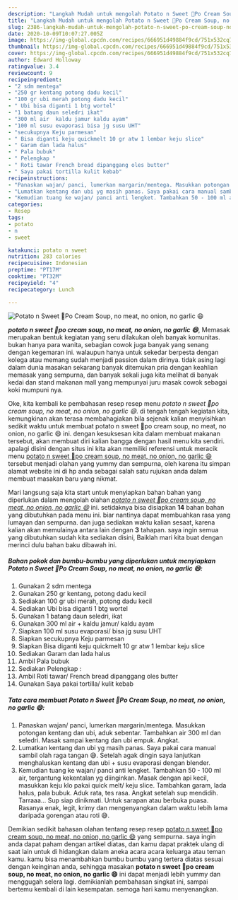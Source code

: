 ```yaml
---
description: "Langkah Mudah untuk mengolah Potato n Sweet 🍠Po Cream Soup, no meat, no onion, no garlic 😄 Lezat"
title: "Langkah Mudah untuk mengolah Potato n Sweet 🍠Po Cream Soup, no meat, no onion, no garlic 😄 Lezat"
slug: 2386-langkah-mudah-untuk-mengolah-potato-n-sweet-po-cream-soup-no-meat-no-onion-no-garlic-lezat
date: 2020-10-09T10:07:27.005Z
image: https://img-global.cpcdn.com/recipes/666951d49884f9cd/751x532cq70/potato-n-sweet-🍠po-cream-soup-no-meat-no-onion-no-garlic-😄-foto-resep-utama.jpg
thumbnail: https://img-global.cpcdn.com/recipes/666951d49884f9cd/751x532cq70/potato-n-sweet-🍠po-cream-soup-no-meat-no-onion-no-garlic-😄-foto-resep-utama.jpg
cover: https://img-global.cpcdn.com/recipes/666951d49884f9cd/751x532cq70/potato-n-sweet-🍠po-cream-soup-no-meat-no-onion-no-garlic-😄-foto-resep-utama.jpg
author: Edward Holloway
ratingvalue: 3.4
reviewcount: 9
recipeingredient:
- "2 sdm mentega"
- "250 gr kentang potong dadu kecil"
- "100 gr ubi merah potong dadu kecil"
- " Ubi bisa diganti 1 btg wortel"
- "1 batang daun seledri ikat"
- "300 ml air  kaldu jamur kaldu ayam"
- "100 ml susu evaporasi bisa jg susu UHT"
- "secukupnya Keju parmesan"
- " Bisa diganti keju quickmelt 10 gr atw 1 lembar keju slice"
- " Garam dan lada halus"
- " Pala bubuk"
- " Pelengkap "
- " Roti tawar French bread dipanggang oles butter"
- " Saya pakai tortilla kulit kebab"
recipeinstructions:
- "Panaskan wajan/ panci, lumerkan margarin/mentega. Masukkan potongan kentang dan ubi, aduk sebentar. Tambahkan air 300 ml dan seledri. Masak sampai kentang dan ubi empuk. Angkat."
- "Lumatkan kentang dan ubi yg masih panas. Saya pakai cara manual sambil olah raga tangan 😅. Setelah agak dingin saya lanjutkan menghaluskan kentang dan ubi + susu evaporasi dengan blender."
- "Kemudian tuang ke wajan/ panci anti lengket. Tambahkan 50 - 100 ml air, tergantung kekentalan yg diinginkan. Masak dengan api kecil, masukkan keju klo pakai quick melt/ keju slice. Tambahkan garam, lada halus, pala bubuk. Aduk rata, tes rasa. Angkat setelah sup mendidih. Tarraaa... Sup siap dinikmati. Untuk sarapan atau berbuka puasa. Rasanya enak, legit, krimy dan mengenyangkan dalam waktu lebih lama daripada gorengan atau roti 😅."
categories:
- Resep
tags:
- potato
- n
- sweet

katakunci: potato n sweet 
nutrition: 283 calories
recipecuisine: Indonesian
preptime: "PT17M"
cooktime: "PT32M"
recipeyield: "4"
recipecategory: Lunch

---
```



![Potato n Sweet 🍠Po Cream Soup, no meat, no onion, no garlic 😄](https://img-global.cpcdn.com/recipes/666951d49884f9cd/751x532cq70/potato-n-sweet-🍠po-cream-soup-no-meat-no-onion-no-garlic-😄-foto-resep-utama.jpg)

<b><i>potato n sweet 🍠po cream soup, no meat, no onion, no garlic 😄</i></b>, Memasak merupakan bentuk kegiatan yang seru dilakukan oleh banyak komunitas. bukan hanya para wanita, sebagian cowok juga banyak yang senang dengan kegemaran ini. walaupun hanya untuk sekedar berpesta dengan kolega atau memang sudah menjadi passion dalam dirinya. tidak asing lagi dalam dunia masakan sekarang banyak ditemukan pria dengan keahlian memasak yang sempurna, dan banyak sekali juga kita melihat di banyak kedai dan stand makanan mall yang mempunyai juru masak cowok sebagai koki mumpuni nya.



Oke, kita kembali ke pembahasan resep resep menu <i>potato n sweet 🍠po cream soup, no meat, no onion, no garlic 😄</i>. di tengah tengah kegiatan kita, kemungkinan akan terasa membahagiakan bila sejenak kalian menyisihkan sedikit waktu untuk membuat potato n sweet 🍠po cream soup, no meat, no onion, no garlic 😄 ini. dengan kesuksesan kita dalam membuat makanan tersebut, akan membuat diri kalian bangga dengan hasil menu kita sendiri. apalagi disini dengan situs ini kita akan memiliki referensi untuk meracik menu <u>potato n sweet 🍠po cream soup, no meat, no onion, no garlic 😄</u> tersebut menjadi olahan yang yummy dan sempurna, oleh karena itu simpan alamat website ini di hp anda sebagai salah satu rujukan anda dalam membuat masakan baru yang nikmat.


Mari langsung saja kita start untuk menyiapkan bahan bahan yang diperlukan dalam mengolah olahan <u><i>potato n sweet 🍠po cream soup, no meat, no onion, no garlic 😄</i></u> ini. setidaknya bisa disiapkan <b>14</b> bahan bahan yang dibutuhkan pada menu ini. biar nantinya dapat membuahkan rasa yang lumayan dan sempurna. dan juga sediakan waktu kalian sesaat, karena kalian akan memulainya antara lain dengan <b>3</b> tahapan. saya ingin semua yang dibutuhkan sudah kita sediakan disini, Baiklah mari kita buat dengan merinci dulu bahan baku dibawah ini.

<!--inarticleads1-->

##### Bahan pokok dan bumbu-bumbu yang diperlukan untuk menyiapkan Potato n Sweet 🍠Po Cream Soup, no meat, no onion, no garlic 😄:

1. Gunakan 2 sdm mentega
1. Gunakan 250 gr kentang, potong dadu kecil
1. Sediakan 100 gr ubi merah, potong dadu kecil
1. Sediakan  Ubi bisa diganti 1 btg wortel
1. Gunakan 1 batang daun seledri, ikat
1. Gunakan 300 ml air + kaldu jamur/ kaldu ayam
1. Siapkan 100 ml susu evaporasi/ bisa jg susu UHT
1. Siapkan secukupnya Keju parmesan
1. Siapkan  Bisa diganti keju quickmelt 10 gr atw 1 lembar keju slice
1. Sediakan  Garam dan lada halus
1. Ambil  Pala bubuk
1. Sediakan  Pelengkap :
1. Ambil  Roti tawar/ French bread dipanggang oles butter
1. Gunakan  Saya pakai tortilla/ kulit kebab




<!--inarticleads2-->

##### Tata cara membuat Potato n Sweet 🍠Po Cream Soup, no meat, no onion, no garlic 😄:

1. Panaskan wajan/ panci, lumerkan margarin/mentega. Masukkan potongan kentang dan ubi, aduk sebentar. Tambahkan air 300 ml dan seledri. Masak sampai kentang dan ubi empuk. Angkat.
1. Lumatkan kentang dan ubi yg masih panas. Saya pakai cara manual sambil olah raga tangan 😅. Setelah agak dingin saya lanjutkan menghaluskan kentang dan ubi + susu evaporasi dengan blender.
1. Kemudian tuang ke wajan/ panci anti lengket. Tambahkan 50 - 100 ml air, tergantung kekentalan yg diinginkan. Masak dengan api kecil, masukkan keju klo pakai quick melt/ keju slice. Tambahkan garam, lada halus, pala bubuk. Aduk rata, tes rasa. Angkat setelah sup mendidih. Tarraaa... Sup siap dinikmati. Untuk sarapan atau berbuka puasa. Rasanya enak, legit, krimy dan mengenyangkan dalam waktu lebih lama daripada gorengan atau roti 😅.




Demikian sedikit bahasan olahan tentang resep resep <u>potato n sweet 🍠po cream soup, no meat, no onion, no garlic 😄</u> yang sempurna. saya ingin anda dapat paham dengan artikel diatas, dan kamu dapat praktek ulang di saat lain untuk di hidangkan dalam aneka acara acara keluarga atau teman kamu. kamu bisa menambahkan bumbu bumbu yang tertera diatas sesuai dengan keinginan anda, sehingga masakan <b>potato n sweet 🍠po cream soup, no meat, no onion, no garlic 😄</b> ini dapat menjadi lebih yummy dan menggugah selera lagi. demikianlah pembahasan singkat ini, sampai bertemu kembali di lain kesempatan. semoga hari kamu menyenangkan.
